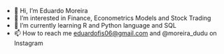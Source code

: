 - 👋 Hi, I’m Eduardo Moreira
- 👀 I’m interested in Finance, Econometrics Models and Stock Trading
- 🌱 I’m currently learning R and Python language and SQL 
- 📫 How to reach me eduardofis06@gmail.com and @moreira_dudu on Instagram

<!---
Edu-Moreira/Edu-Moreira is a ✨ special ✨ repository because its `README.md` (this file) appears on your GitHub profile.
You can click the Preview link to take a look at your changes.
--->
